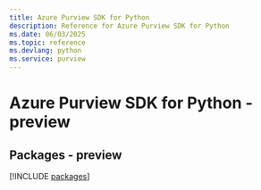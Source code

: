 ```yaml
---
title: Azure Purview SDK for Python
description: Reference for Azure Purview SDK for Python
ms.date: 06/03/2025
ms.topic: reference
ms.devlang: python
ms.service: purview
---
```

# Azure Purview SDK for Python - preview
## Packages - preview
[!INCLUDE [packages](purview-index.md)]